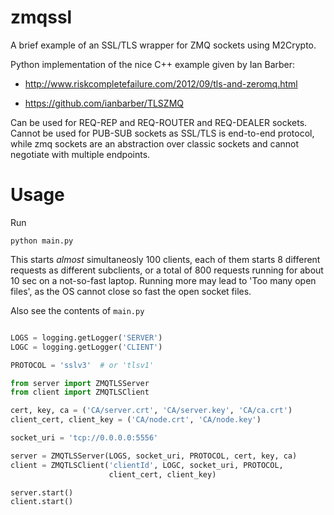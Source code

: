zmqssl
======

A brief example of an SSL/TLS wrapper for ZMQ sockets using M2Crypto.

Python implementation of the nice C++ example given by Ian Barber:

- http://www.riskcompletefailure.com/2012/09/tls-and-zeromq.html

- https://github.com/ianbarber/TLSZMQ


Can be used for REQ-REP and REQ-ROUTER and REQ-DEALER sockets.
Cannot be used for PUB-SUB sockets as SSL/TLS is
end-to-end protocol, while zmq sockets are an abstraction
over classic sockets and cannot negotiate with multiple endpoints.


Usage
======

Run

`python main.py`

This starts *almost* simultaneosly 100 clients,
each of them starts 8 different requests as different
subclients, or a total of 800 requests running for about 10 sec
on a not-so-fast laptop.
Running more may lead to 'Too many open files', as the OS
cannot close so fast the open socket files.

Also see the contents of `main.py`


```python

LOGS = logging.getLogger('SERVER')
LOGC = logging.getLogger('CLIENT')

PROTOCOL = 'sslv3'  # or 'tlsv1'

from server import ZMQTLSServer
from client import ZMQTLSClient

cert, key, ca = ('CA/server.crt', 'CA/server.key', 'CA/ca.crt')
client_cert, client_key = ('CA/node.crt', 'CA/node.key')

socket_uri = 'tcp://0.0.0.0:5556'

server = ZMQTLSServer(LOGS, socket_uri, PROTOCOL, cert, key, ca)
client = ZMQTLSClient('clientId', LOGC, socket_uri, PROTOCOL,
                      client_cert, client_key)

server.start()
client.start()

```
